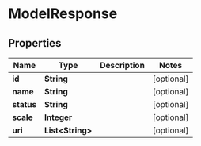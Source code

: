 

# ModelResponse

## Properties

Name | Type | Description | Notes
------------ | ------------- | ------------- | -------------
**id** | **String** |  |  [optional]
**name** | **String** |  |  [optional]
**status** | **String** |  |  [optional]
**scale** | **Integer** |  |  [optional]
**uri** | **List&lt;String&gt;** |  |  [optional]



